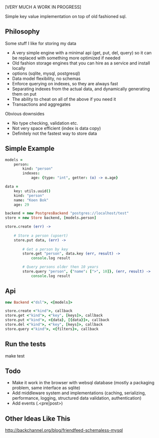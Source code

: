 [VERY MUCH A WORK IN PROGRESS]

Simple key value implementation on top of old fashioned sql.

## Philosophy

Some stuff I like for storing my data

- A very simple engine with a minimal api (get, put, del, query) so it can be replaced with something more optimized if needed
- Old fashion storage engines that you can hire as a service and install locally
- options (sqlite, mysql, postgresql)
- Data model flexibility, no schemas
- Enforce querying on indexes, so they are always fast
- Separating indexes from the actual data, and dynamically generating them on put
- The ability to cheat on all of the above if you need it
- Transactions and aggregates

Obvious downsides

- No type checking, validation etc.
- Not very space efficient (index is data copy)
- Definitely not the fastest way to store data
 

## Simple Example

```coffee
models = 
	person: 
		kind: "person"
		indexes:
			age: {type: "int", getter: (o) -> o.age}

data =
	key: utils.uuid()
	kind: "person"
	name: "Koen Bok"
	age: 29

backend = new PostgresBackend "postgres://localhost/test"
store = new Store backend, [models.person]

store.create (err) ->
	
	# Store a person (upsert)
	store.put data, (err) ->
		
		# Get a person by key
		store.get "person", data.key (err, result) ->
			console.log result

		# Query persons older then 10 years
		store.query "person", {"name": [">", 10]}, (err, result) ->
			console.log result
```


## Api

```coffee
new Backend <"dsl">, <[models]>

store.create <"kind">, callback
store.get <"kind">, <"key", [keys]>, callback
store.put <"kind">, <{data}, [{data}]>, callback
store.del <"kind">, <"key", [keys]>, callback
store.query <"kind">, <{filters}>, callback
```

## Run the tests

make test

## Todo

- Make it work in the browser with websql database (mostly a packaging problem, same interface as sqlite)
- Add middleware system and implementations (caching, serializing, performance, logging, structured data validation, authentication)
- Add events (<action>.<pre|post>)
	
## Other Ideas Like This

http://backchannel.org/blog/friendfeed-schemaless-mysql